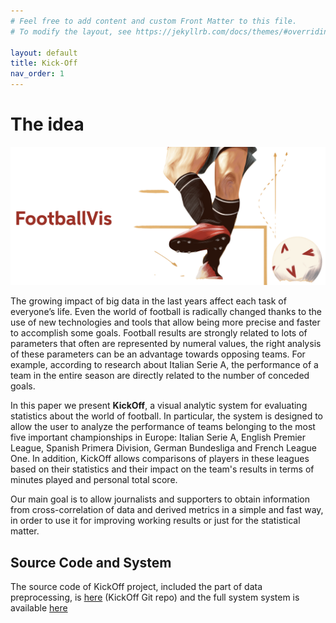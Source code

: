 ```yaml
---
# Feel free to add content and custom Front Matter to this file.
# To modify the layout, see https://jekyllrb.com/docs/themes/#overriding-theme-defaults

layout: default
title: Kick-Off
nav_order: 1
---
```


#  The idea

![Title](images/kickoff.png)

The growing impact of big data in the last years affect each task of everyone’s life.  Even the world of football is radically changed thanks to the use of new technologies and tools that allow being more precise and faster to accomplish some goals.
Football results are strongly related to lots of parameters that often are represented by numeral values, the right analysis of these parameters can be an advantage towards opposing teams. For example, according to research about Italian Serie A, the performance of a team in the entire season are directly related to the number of conceded goals.

In this paper we present **KickOff**, a visual analytic system for evaluating statistics about the world of football. In particular, the system is designed to allow the user to analyze the performance of teams belonging to the most five important championships in Europe: Italian Serie A, English Premier League, Spanish Primera Division, German Bundesliga and French League One. In addition, KickOff allows comparisons of players in these leagues based on their statistics and their impact on the team's results in terms of minutes played and personal total score.

Our main goal is to allow journalists and supporters to obtain information from cross-correlation of data and derived metrics in a simple and fast way, in order to use it for improving working results or just for the statistical matter.

## Source Code and System

The source code of KickOff project, included the part of data preprocessing, is [here](https://github.com/KickOff-VA/KickOff-VisualAnalytics) (KickOff Git repo) and the full system system is available [here](https://kickoff.azurewebsites.net/)

